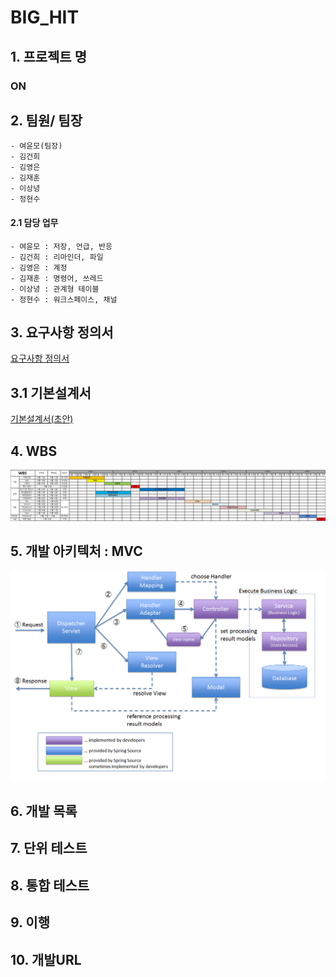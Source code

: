 # BIG_HIT

## 1. 프로젝트 명
### ON
## 2. 팀원/ 팀장
```
- 여윤모(팀장)
- 김건희
- 김영은
- 김재훈
- 이상녕
- 정현수
```

#### 2.1 담당 업무
```
- 여윤모 : 저장, 언급, 반응
- 김건희 : 리마인더, 파일
- 김영은 : 계정
- 김재훈 : 명령어, 쓰레드
- 이상녕 : 관계형 테이블
- 정현수 : 워크스페이스, 채널
```

## 3. 요구사항 정의서
[요구사항 정의서](https://github.com/HYKim8/BIG_HIT/blob/main/document/BIGHIT%20%EC%9A%94%EA%B5%AC%EC%82%AC%ED%95%AD%EC%A0%95%EC%9D%98%EC%84%9C(%EC%B4%88%EC%95%88)_201028.xlsx)

## 3.1 기본설계서
[기본설계서(초안)](https://github.com/HYKim8/BIG_HIT/blob/main/document/BIGHIT1조_BIGHIT_ON_기본설계서(초안).xlsx)

## 4. WBS

![](https://github.com/HYKim8/BIG_HIT/blob/main/img/wbs.jpg)

## 5. 개발 아키텍처 : MVC

![](https://github.com/HYKim8/BIG_HIT/blob/main/img/%EC%95%84%ED%82%A4%ED%85%8D%EC%B3%90.png)

## 6. 개발 목록

## 7. 단위 테스트

## 8. 통합 테스트

## 9. 이행

## 10. 개발URL
